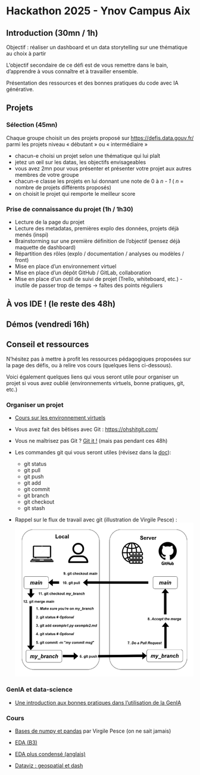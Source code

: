 # Hackathon 2025 - Ynov Campus Aix

## Introduction (30mn / 1h) 

Objectif : réaliser un dashboard et un data storytelling sur une thématique au choix à partir 

L’objectif secondaire de ce défi est de vous remettre dans le bain, d’apprendre à vous connaître et à travailler ensemble.

Présentation des ressources et des bonnes pratiques du code avec IA générative.

## Projets

### Sélection (45mn)

Chaque groupe choisit un des projets proposé sur https://defis.data.gouv.fr/ parmi les projets niveau « débutant » ou « intermédiaire »

* chacun-e choisi un projet selon une thématique qui lui plaît
* jetez un œil sur les datas, les objectifs envisageables
* vous avez 2mn pour vous présenter et présenter votre projet aux autres membres de votre groupe
* chacun-e classe les projets en lui donnant une note de 0 à *n - 1* ( *n* = nombre de projets différents proposés)
* on choisit le projet qui remporte le meilleur score

### Prise de connaissance du projet (1h / 1h30)

* Lecture de la page du projet
* Lecture des metadatas, premières explo des données, projets déjà menés (inspi)
* Brainstorming sur une première définition de l’objectif (pensez déjà maquette de dashboard)
* Répartition des rôles (explo / documentation / analyses ou modèles / front)
* Mise en place d’un environnement virtuel
* Mise en place d’un dépôt GitHub / GitLab, collaboration
* Mise en place d’un outil de suivi de projet (Trello, whiteboard, etc.) - inutile de passer trop de temps -> faîtes des points réguliers

## À vos IDE ! (le reste des 48h)

## Démos (vendredi 16h)

## Conseil et ressources

N’hésitez pas à mettre à profit les ressources pédagogiques proposées sur la page des défis, ou à relire vos cours (quelques liens ci-dessous).

Voici également quelques liens qui vous seront utile pour organiser un projet si vous avez oublié (environnements virtuels, bonne pratiques, git, etc.)

### Organiser un projet

* [Cours sur les environnement virtuels](https://filedn.eu/lefeldrXcsSFgCcgc48eaLY/lecons/lecon_environnements_virtuels.slides.html#/)
* Vous avez fait des bêtises avec Git : https://ohshitgit.com/
* Vous ne maîtrisez pas Git ? [Git it !](https://github.com/Git-it-App/) (mais pas pendant ces 48h)
* Les commandes git qui vous seront utiles (révisez dans la [doc](https://git-scm.com/docs)):
  * git status
  * git pull
  * git push
  * git add
  * git commit
  * git branch
  * git checkout
  * git stash 

* Rappel sur le flux de travail avec git (illustration de Virgile Pesce) : ![Git workflow](./git_workflow.png)

### GenIA et data-science

* [Une introduction aux bonnes pratiques dans l’utilisation de la GenIA](./GenAI-Data-Science.md)

### Cours

* [Bases de numpy et pandas](https://github.com/virgilus/science-des-donnees) par Virgile Pesce (on ne sait jamais)
* [EDA (B3)](https://github.com/Jehadel/EDA-cours/tree/main)

* [EDA plus condensé (anglais)](https://github.com/Jehadel/EDA-courses)

* [Dataviz : geospatial et dash](https://github.com/Jehadel/DataViz-cours)